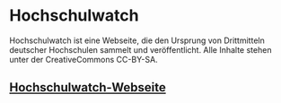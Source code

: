 # Hochschulwatch

Hochschulwatch ist eine Webseite, die den Ursprung von Drittmitteln deutscher Hochschulen sammelt und veröffentlicht. Alle Inhalte stehen unter der CreativeCommons CC-BY-SA.

## [Hochschulwatch-Webseite](http://netaction.github.io/hochschulwatch/)

